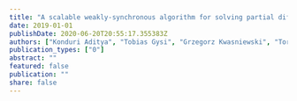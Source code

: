 ```yaml
---
title: "A scalable weakly-synchronous algorithm for solving partial differential equations"
date: 2019-01-01
publishDate: 2020-06-20T20:55:17.355383Z
authors: ["Konduri Aditya", "Tobias Gysi", "Grzegorz Kwasniewski", "Torsten Hoefler", "Diego A. Donzis", "Jacqueline H. Chen"]
publication_types: ["0"]
abstract: ""
featured: false
publication: ""
share: false
---
```


